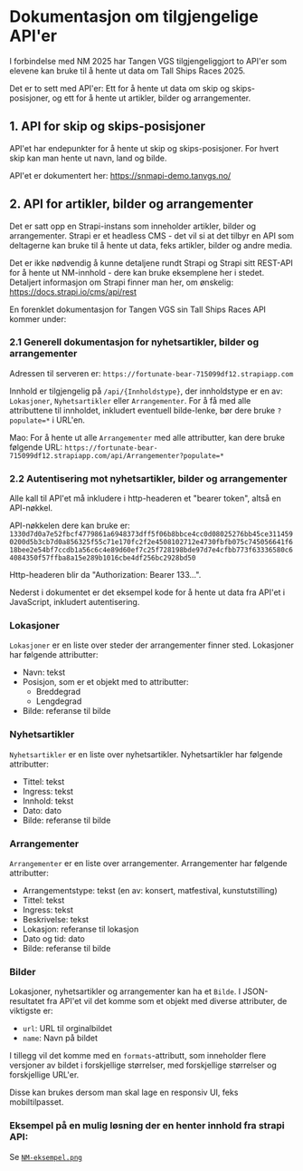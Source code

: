 # Dokumentasjon om tilgjengelige API'er

I forbindelse med NM 2025 har Tangen VGS tilgjengeliggjort to API'er som elevene kan bruke til å 
hente ut data om Tall Ships Races 2025. 

Det er to sett med API'er: Ett for å hente ut data om skip og skips-posisjoner, 
og ett for å hente ut artikler, bilder og arrangementer. 

## 1. API for skip og skips-posisjoner

API'et har endepunkter for å hente ut skip og skips-posisjoner. For hvert skip kan man hente ut 
navn, land og bilde. 

API'et er dokumentert her:
https://snmapi-demo.tanvgs.no/


## 2. API for artikler, bilder og arrangementer

Det er satt opp en Strapi-instans som inneholder artikler, bilder og arrangementer. 
Strapi er et headless CMS - det vil si at det tilbyr en API som deltagerne kan bruke 
til å hente ut data, feks artikler, bilder og andre media. 

Det er ikke nødvendig å kunne detaljene rundt Strapi og Strapi sitt REST-API
for å hente ut NM-innhold - dere kan bruke eksemplene her i stedet.   
Detaljert informasjon om Strapi finner man her, om ønskelig: https://docs.strapi.io/cms/api/rest

En forenklet dokumentasjon for Tangen VGS sin Tall Ships Races API kommer under: 

### 2.1 Generell dokumentasjon for nyhetsartikler, bilder og arrangementer

Adressen til serveren er: `https://fortunate-bear-715099df12.strapiapp.com`

Innhold er tilgjengelig på `/api/{Innholdstype}`, der innholdstype er en av: `Lokasjoner`, `Nyhetsartikler` eller `Arrangementer`.
For å få med alle attributtene til innholdet, inkludert eventuell bilde-lenke, bør dere bruke `?populate=*` i URL'en.

Mao: For å hente ut alle `Arrangementer` med alle attributter, kan dere bruke følgende URL:
`https://fortunate-bear-715099df12.strapiapp.com/api/Arrangementer?populate=*`

### 2.2 Autentisering mot nyhetsartikler, bilder og arrangementer

Alle kall til API'et må inkludere i http-headeren et "bearer token", altså en API-nøkkel. 

API-nøkkelen dere kan bruke er: 
`1330d7d0a7e52fbcf4779861a6948373dff5f06b8bbce4cc0d08025276bb45ce3114590200d5b3cb7d0a856325f55c71e170fc2f2e4508102712e4730fbfb075c745056641f618bee2e54bf7ccdb1a56c6c4e89d60ef7c25f728198bde97d7e4cfbb773f63336580c64084350f57ffba8a15e289b1016cbe4df256bc2928bd50`

Http-headeren blir da "Authorization: Bearer 133...". 

Nederst i dokumentet er det eksempel kode for å hente ut data fra API'et i JavaScript, inkludert autentisering.

### Lokasjoner

`Lokasjoner` er en liste over steder der arrangementer finner sted. Lokasjoner har følgende attributter: 
- Navn: tekst
- Posisjon, som er et objekt med to attributter: 
  - Breddegrad
  - Lengdegrad
- Bilde: referanse til bilde


### Nyhetsartikler

`Nyhetsartikler` er en liste over nyhetsartikler. Nyhetsartikler har følgende attributter:
- Tittel: tekst
- Ingress: tekst
- Innhold: tekst
- Dato: dato
- Bilde: referanse til bilde


### Arrangementer
`Arrangementer` er en liste over arrangementer. Arrangementer har følgende attributter:
- Arrangementstype: tekst (en av: konsert, matfestival, kunstutstilling)
- Tittel: tekst
- Ingress: tekst
- Beskrivelse: tekst
- Lokasjon: referanse til lokasjon
- Dato og tid: dato
- Bilde: referanse til bilde


### Bilder

Lokasjoner, nyhetsartikler og arrangementer kan ha et `Bilde`. I JSON-resultatet fra API'et vil 
det komme som et objekt med diverse attributer, de viktigste er: 
- `url`: URL til orginalbildet
- `name`: Navn på bildet

I tillegg vil det komme med en `formats`-attributt, som inneholder flere versjoner av bildet i forskjellige størrelser, 
med forskjellige størrelser og forskjellige URL'er.

Disse kan brukes dersom man skal lage en responsiv UI, feks mobiltilpasset. 

### Eksempel på en mulig løsning der en henter innhold fra strapi API: 

Se [`NM-eksempel.png`](NM-eksempel.png)

